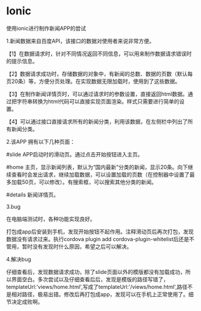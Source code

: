 # Ionic
使用ionic进行制作新闻APP的尝试

1.新闻数据来自百度API，该接口的数据对使用者来说非常方便。

  【1】在数据请求时，针对不同情况返回不同信息，可以用来制作数据请求错误时的提示信息。
  
  【2】数据请求成功时，存储数据的对象中，有新闻的总数、数据的页数（默认每页20条）等，方便分页处理。在实现数据无限加载时，使用到了这些数据。
  
  【3】在制作新闻详情页时，可以通过请求时的参数设置，直接返回html数据。通过把字符串转换为html代码可以直接实现页面渲染。样式只需要进行简单的设置。
  
  【4】可以通过接口直接请求所有的新闻分类，利用该数据，在左侧栏中列出了所有新闻分类。
  
2.该APP 拥有以下几种页面：

  #slide APP启动时的滑动页。通过点击开始按钮进入主页。
  
  #home  主页，显示新闻列表，默认为“国内最新”分类的新闻，显示20条。向下继续查看时会发出请求，继续加载数据，可以设置加载的页数（在控制器中设置了最多加载50页，可以修改）。有搜索框，可以搜索其他分类的新闻。
  
  #details 新闻详情页。
  
3.bug

  在电脑端测试时，各种功能实现良好。
  
  打包成app后安装到手机，发现开始按钮不起作用。注释滑动页后再次打包，发现数据没有请求过来。执行cordova plugin add cordova-plugin-whitelist后还是不管用，暂时没有发现时什么原因，希望之后可以解决。
  
4.解决bug

  仔细查看后，发现数据请求成功，除了slide页面以外的模版都没有加载成功，所以界面空白。多次尝试以及仔细查看后后，发现是模版的路径写错了，templateUrl:'views/home.html',写成了templateUrl:'/views/home.html',路径不是相对路径，极易出错。修改后再打包成app，发现可以在手机上正常使用了。细节决定成败啊。
